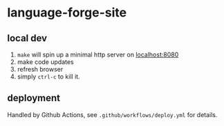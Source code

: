 # language-forge-site

## local dev

1. `make` will spin up a minimal http server on [localhost:8080](localhost:8080)
1. make code updates
1. refresh browser
1. simply `ctrl-c` to kill it.

## deployment
Handled by Github Actions, see `.github/workflows/deploy.yml` for details.